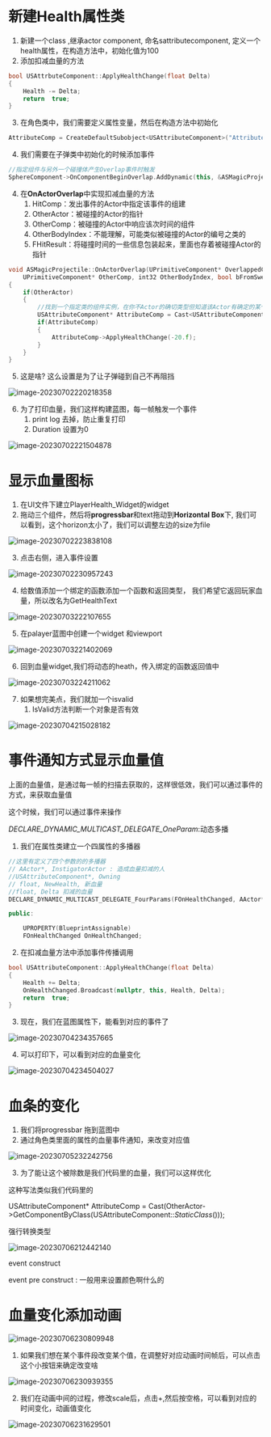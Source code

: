 # 新建Health属性类

1. 新建一个class ,继承actor component, 命名sattributecomponent, 定义一个health属性，在构造方法中，初始化值为100
2. 添加扣减血量的方法

```c++
bool USAttrbuteComponent::ApplyHealthChange(float Delta)
{
	Health -= Delta;
	return  true;
}
```

3. 在角色类中，我们需要定义属性变量，然后在构造方法中初始化

```c++
AttributeComp = CreateDefaultSubobject<USAttributeComponent>("AttributeComp");
```

4. 我们需要在子弹类中初始化的时候添加事件

```c++
//指定组件与另外一个碰撞体产生Overlap事件时触发
SphereComponent->OnComponentBeginOverlap.AddDynamic(this, &ASMagicProjectile::OnActorOverlap);
```

4. 在<b id="blue">OnActorOverlap</b>中实现扣减血量的方法
   1. HitComp：发出事件的Actor中指定该事件的组建
   2. OtherActor：被碰撞的Actor的指针
   3. OtherComp：被碰撞的Actor中响应该次时间的组件
   4. OtherBodyIndex：不能理解，可能类似被碰撞的Actor的编号之类的
   5. FHitResult：将碰撞时间的一些信息包装起来，里面也存着被碰撞Actor的指针

```C++
void ASMagicProjectile::OnActorOverlap(UPrimitiveComponent* OverlappedComponent, AActor* OtherActor,
	UPrimitiveComponent* OtherComp, int32 OtherBodyIndex, bool bFromSweep, const FHitResult& SweepResult)
{
	if(OtherActor)
	{	
        //找到一个指定类的组件实例，在你不Actor的确切类型但知道该Actor有确定的某个组件类型时非常有用，它会返回找到的全部组件实例
		USAttributeComponent* AttributeComp = Cast<USAttributeComponent>(OtherActor->GetComponentByClass(USAttributeComponent::StaticClass()));
		if(AttributeComp)
		{
			AttributeComp->ApplyHealthChange(-20.f);
		}
	}
}
```

5. 这是啥? 这么设置是为了让子弹碰到自己不再阻挡

![image-20230702220218358](image/4/image-20230702220218358.png)

6. 为了打印血量，我们这样构建蓝图，每一帧触发一个事件 
   1. print log 去掉，防止重复打印
   2. Duration 设置为0

![image-20230702221504878](image/4/image-20230702221504878.png)

# 显示血量图标

1. 在UI文件下建立PlayerHealth_Widget的widget
2. 拖动三个组件，然后将<b id="blue">progressbar</b>和text拖动到<b id="blue">Horizontal Box</b>下, 我们可以看到，这个horizon太小了，我们可以调整左边的size为file

![image-20230702223838108](image/4/image-20230702223838108.png)

3. 点击右侧，进入事件设置

![image-20230702230957243](image/4/image-20230702230957243.png)

4. 给数值添加一个绑定的函数添加一个函数和返回类型， 我们希望它返回玩家血量，所以改名为GetHealthText

![image-20230703222107655](image/4/image-20230703222107655.png)

5. 在palayer蓝图中创建一个widget 和viewport

![image-20230703221402069](image/4/image-20230703221402069.png)

6. 回到血量widget,我们将动态的heath，传入绑定的函数返回值中

![image-20230703224211062](image/4/image-20230703224211062.png)

7. 如果想完美点，我们就加一个isvalid
   1. IsValid方法判断一个对象是否有效

![image-20230704215028182](image/4/image-20230704215028182.png)

# 事件通知方式显示血量值

上面的血量值，是通过每一帧的扫描去获取的，这样很低效，我们可以通过事件的方式，来获取血量值

这个时候，我们可以通过事件来操作

*DECLARE_DYNAMIC_MULTICAST_DELEGATE_OneParam*:动态多播

1. 我们在属性类建立一个四属性的多播器

```c++
//这里有定义了四个参数的的多播器
// AActor*, InstigatorActor : 造成血量扣减的人
//USAttributeComponent*, Owning
// float, NewHealth, 新血量
//float, Delta 扣减的血量
DECLARE_DYNAMIC_MULTICAST_DELEGATE_FourParams(FOnHealthChanged, AActor*, InstigatorActor, USAttributeComponent*, Owning,  float, NewHealth, float, Delta)

```

```C++
public:

	UPROPERTY(BlueprintAssignable)
	FOnHealthChanged OnHealthChanged;
```

2. 在扣减血量方法中添加事件传播调用

```c++
bool USAttributeComponent::ApplyHealthChange(float Delta)
{
	Health += Delta;
	OnHealthChanged.Broadcast(nullptr, this, Health, Delta);
	return  true;
}
```

3. 现在，我们在蓝图属性下，能看到对应的事件了

![image-20230704234357665](image/4/image-20230704234357665.png)

4. 可以打印下，可以看到对应的血量变化

![image-20230704234504027](image/4/image-20230704234504027.png)

# 血条的变化

1. 我们将progressbar 拖到蓝图中
2. 通过角色类里面的属性的血量事件通知，来改变对应值

![image-20230705232242756](image/4/image-20230705232242756.png)

3. 为了能让这个被除数是我们代码里的血量，我们可以这样优化

这种写法类似我们代码里的

USAttributeComponent* AttributeComp = Cast<USAttributeComponent>(OtherActor->GetComponentByClass(USAttributeComponent::*StaticClass*()));

强行转换类型

![image-20230706212442140](image/4/image-20230706212442140.png)

event construct



event pre construct : 一般用来设置颜色啊什么的



# 血量变化添加动画

![image-20230706230809948](image/4/image-20230706230809948.png)

1. 如果我们想在某个事件段改变某个值，在调整好对应动画时间帧后，可以点击这个小按钮来确定改变啥

![image-20230706230939355](image/4/image-20230706230939355.png)

2. 我们在动画中间的过程，修改scale后，点击+,然后按空格，可以看到对应的时间变化，动画值变化

![image-20230706231629501](image/4/image-20230706231629501.png)